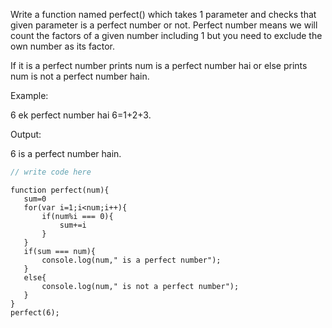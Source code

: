 Write a function named perfect() which takes 1 parameter and checks that given parameter is a perfect number or not. Perfect number means we will count the factors of a given number including 1 but you need to exclude the own number as its factor.

If it is a perfect number prints num is a perfect number hai or else prints num is not a perfect number hain.

Example:

6 ek perfect number hai 6=1+2+3.

Output:

6 is a perfect number hain.


```javascript
// write code here
```


```solution
function perfect(num){
   sum=0
   for(var i=1;i<num;i++){
       if(num%i === 0){
           sum+=i
       }
   }
   if(sum === num){
       console.log(num," is a perfect number");
   }
   else{
       console.log(num," is not a perfect number");
   }
}
perfect(6);
```